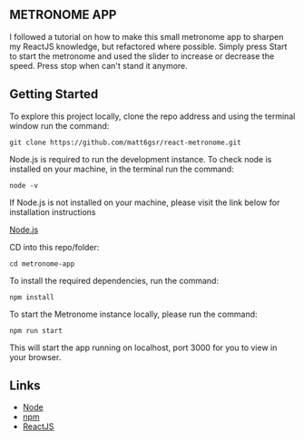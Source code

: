 ## METRONOME APP

I followed a tutorial on how to make this small metronome app to sharpen my ReactJS knowledge, but refactored where possible.
Simply press Start to start the metronome and used the slider to increase or decrease the speed. Press stop when can't stand it anymore.

## Getting Started

To explore this project locally, clone the repo address and using the terminal window run the command:

```
git clone https://github.com/matt6gsr/react-metronome.git
```

Node.js is required to run the development instance. To check node is installed on your machine, in the terminal run the command:

```
node -v
```

If Node.js is not installed on your machine, please visit the link below for installation instructions

[Node.js](https://nodejs.org/en/download/)

CD into this repo/folder:

```
cd metronome-app
```

To install the required dependencies, run the command:

```
npm install
```

To start the Metronome instance locally, please run the command:

```
npm run start
```

This will start the app running on localhost, port 3000 for you to view in your browser.

## Links

- [Node](https://nodejs.org/en/)
- [npm](https://www.npmjs.com/)
- [ReactJS](https://reactjs.org/)
